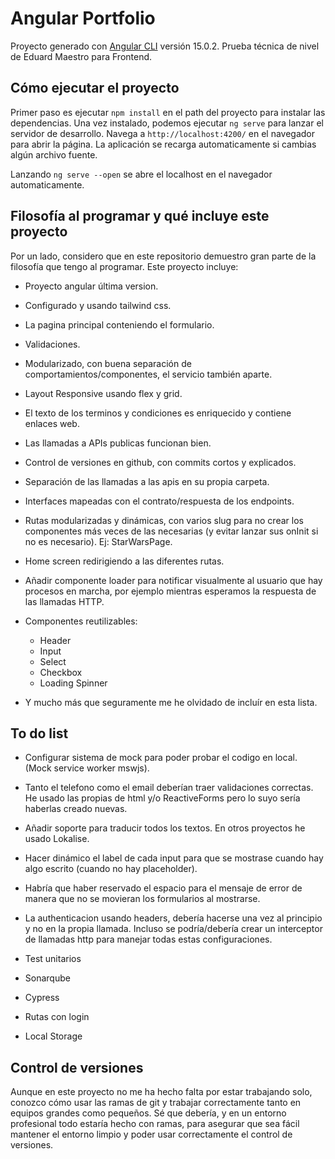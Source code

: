 # Angular Portfolio

Proyecto generado con [Angular CLI](https://github.com/angular/angular-cli) versión 15.0.2.
Prueba técnica de nivel de Eduard Maestro para Frontend.

## Cómo ejecutar el proyecto

Primer paso es ejecutar `npm install` en el path del proyecto para instalar las dependencias.
Una vez instalado, podemos ejecutar `ng serve` para lanzar el servidor de desarrollo.
Navega a `http://localhost:4200/` en el navegador para abrir la página.
La aplicación se recarga automaticamente si cambias algún archivo fuente.

Lanzando `ng serve --open` se abre el localhost en el navegador automaticamente.

## Filosofía al programar y qué incluye este proyecto

  Por un lado, considero que en este repositorio demuestro gran parte de la filosofía que tengo al programar. Este proyecto incluye:

- Proyecto angular última version.
- Configurado y usando tailwind css.
- La pagina principal conteniendo el formulario.
- Validaciones.
- Modularizado, con buena separación de comportamientos/componentes, el servicio también aparte.
- Layout Responsive usando flex y grid.
- El texto de los terminos y condiciones es enriquecido y contiene enlaces web.
- Las llamadas a APIs publicas funcionan bien.
- Control de versiones en github, con commits cortos y explicados.
- Separación de las llamadas a las apis en su propia carpeta.
- Interfaces mapeadas con el contrato/respuesta de los endpoints.
- Rutas modularizadas y dinámicas, con varios slug para no crear los componentes más veces de las necesarias (y evitar lanzar sus onInit si no es necesario). Ej: StarWarsPage.
- Home screen redirigiendo a las diferentes rutas.
- Añadir componente loader para notificar visualmente al usuario que hay procesos en marcha, por ejemplo mientras esperamos la respuesta de las llamadas HTTP.

- Componentes reutilizables:
  - Header
  - Input
  - Select
  - Checkbox
  - Loading Spinner

- Y mucho más que seguramente me he olvidado de incluír en esta lista.

## To do list

- Configurar sistema de mock para poder probar el codigo en local. (Mock service worker mswjs).
- Tanto el telefono como el email deberían traer validaciones correctas. He usado las propias de html y/o ReactiveForms pero lo suyo sería haberlas creado nuevas.
- Añadir soporte para traducir todos los textos. En otros proyectos he usado Lokalise.
- Hacer dinámico el label de cada input para que se mostrase cuando hay algo escrito (cuando no hay placeholder).
- Habría que haber reservado el espacio para el mensaje de error de manera que no se movieran los formularios al mostrarse.
- La authenticacion usando headers, debería hacerse una vez al principio y no en la propia llamada. Incluso se podría/debería crear un interceptor de llamadas http para manejar todas estas configuraciones.

- Test unitarios
- Sonarqube
- Cypress
- Rutas con login
- Local Storage

## Control de versiones

Aunque en este proyecto no me ha hecho falta por estar trabajando solo, conozco cómo usar las ramas de git y trabajar correctamente tanto en equipos grandes como pequeños.
Sé que debería, y en un entorno profesional todo estaría hecho con ramas, para asegurar que sea fácil mantener el entorno limpio y poder usar correctamente el control de versiones.
